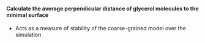 #### Calculate the average perpendicular distance of glycerol molecules to the minimal surface
* Acts as a measure of stability of the coarse-grained model over the simulation